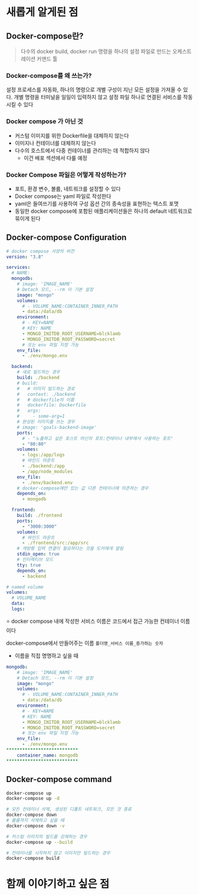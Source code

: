 # 새롭게 알게된 점

## Docker-compose란?

> 다수의 docker build, docker run 명령을 하나의 설정 파일로 만드는 오케스트레이션 커맨드 툴

### Docker-compose를 왜 쓰는가?

설정 프로세스를 자동화, 하나의 명령으로 개별 구성이 지닌 모든 설정을 가져올 수 있다.
개별 명령을 터미널을 일일이 입력하지 않고 설정 파일 하나로 연결된 서비스를 작동시킬 수 있다

### Docker compose 가 아닌 것

- 커스텀 이미지를 위한 Dockerfile을 대체하지 않는다
- 이미지나 컨테이너를 대체하지 않는다
- 다수의 호스트에서 다중 컨테이너를 관리하는 데 적합하지 않다
  - 이건 배포 섹션에서 다룰 예정

### Docker Compose 파일은 어떻게 작성하는가?

- 포트, 환경 변수, 볼륨, 네트워크를 설정할 수 있다
- Docker compose는 yaml 파일로 작성한다
- yaml은 들여쓰기를 사용하여 구성 옵션 간의 종속성을 표현하는 텍스트 포맷
- 동일한 docker compose에 포함된 애플리케이션들은 하나의 default 네트워크로 묶이게 된다

## Docker-compose Configuration

```yaml
# docker compose 사양의 버전
version: "3.8"

services:
  # NAME:
  mongodb:
    # image: 'IMAGE_NAME'
    # Detach 모드, --rm 이 기본 설정
    image: "mongo"
    volumes:
      # - VOLUME_NAME:CONTAINER_INNER_PATH
      - data:/data/db
    environment:
      # - KEY=NAME
      # KEY: NAME
      - MONGO_INITDB_ROOT_USERNAME=blcklamb
      - MONGO_INITDB_ROOT_PASSWORD=secret
      # 또는 env 파일 지정 가능
    env_file:
      - ./env/mongo.env

  backend:
    # 새로 빌드하는 경우
    build: ./backend
    # build:
    #   # 이미지 빌드하는 경로
    #   context: ./backend
    #   # dockerfile의 이름
    #   dockerfile: Dockerfile
    #   args:
    #     - some-arg=1
    # 완성된 이미지를 쓰는 경우
    # image: 'goals-backend-image'
    ports:
      # - "노출하고 싶은 호스트 머신의 포트:컨테이너 내부에서 사용하는 포트"
      - "80:80"
    volumes:
      - logs:/app/logs
      # 바인드 마운트
      - ./backend:/app
      - /app/node_modules
    env_file:
      - ./env/backend.env
    # docker-compose에만 있는 값 다른 컨테이너에 의존하는 경우
    depends_on:
      - mongodb

  frontend:
    build: ./frontend
    ports:
      - "3000:3000"
    volumes:
      # 바인드 마운트
      - ./frontend/src:/app/src
    # 개방형 입력 연결이 필요하다는 것을 도커에게 알림
    stdin_open: true
    # 인터렉티브 모드
    tty: true
    depends_on:
      - backend

# named volume
volumes:
  # VOLUME_NAME
  data:
  logs:
```

⭐️ docker compose 내에 작성한 서비스 이름은 코드에서 접근 가능한 컨테이너 이름이다

docker-compose에서 만들어주는 이름 `폴더명_서비스 이름_증가하는 숫자`

- 이름을 직접 명명하고 싶을 때

```yaml
mongodb:
    # image: 'IMAGE_NAME'
    # Detach 모드, --rm 이 기본 설정
    image: "mongo"
    volumes:
      # - VOLUME_NAME:CONTAINER_INNER_PATH
      - data:/data/db
    environment:
      # - KEY=NAME
      # KEY: NAME
      - MONGO_INITDB_ROOT_USERNAME=blcklamb
      - MONGO_INITDB_ROOT_PASSWORD=secret
      # 또는 env 파일 지정 가능
    env_file:
      - ./env/mongo.env
***************************
    container_name: mongodb
***************************
```

## Docker-compose command

```bash
docker-compose up
docker-compose up -d

# 모든 컨테이너 삭제, 생성된 디폴트 네트워크, 모든 것 종료
docker-compose down
# 볼륨까지 삭제하고 싶을 때
docker-compose down -v

```

```bash
# 커스텀 이미지의 빌드를 강제하는 경우
docker-compose up --build

# 컨테이너를 시작하지 않고 이미지만 빌드하는 경우
docker-compose build
```

# 함께 이야기하고 싶은 점
